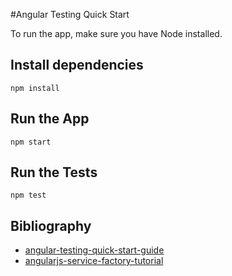 #Angular Testing Quick Start

To run the app, make sure you have Node installed.

Install dependencies
--------------------
```
npm install
```

Run the App
-------------------

```
npm start
```

Run the Tests
-------------------

```
npm test
```


Bibliography
------------

* [angular-testing-quick-start-guide](https://github.com/onehungrymind/angular-testing-quick-start-guide)
* [angularjs-service-factory-tutorial](http://viralpatel.net/blogs/angularjs-service-factory-tutorial/)
